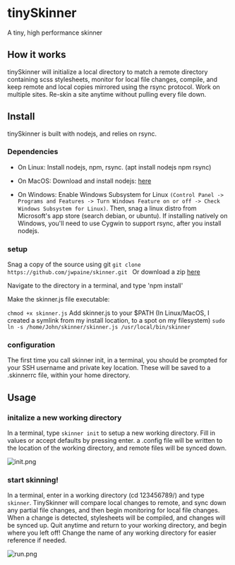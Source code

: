 # tinySkinner

A tiny, high performance skinner

## How it works

tinySkinner will initialize a local directory to match a remote directory containing scss stylesheets, monitor for local file changes, compile, and keep remote and local copies mirrored using the rsync protocol. Work on multiple sites. Re-skin a site anytime without pulling every file down.

## Install

tinySkinner is built with nodejs, and relies on rsync.

### Dependencies
* On Linux: Install nodejs, npm, rsync. (apt install nodejs npm rsync)

* On MacOS: Download and install nodejs: [here](https://nodejs.org/en/download/)

* On Windows: Enable Windows Subsystem for Linux ```(Control Panel -> Programs and Features -> Turn Windows Feature on or off -> Check Windows Subsystem for Linux)```. Then, snag a linux distro from Microsoft's app store (search debian, or ubuntu). If installing natively on Windows, you'll need to use Cygwin to support rsync, after you install nodejs.

### setup 
Snag a copy of the source using git
```git clone https://github.com/jwpaine/skinner.git ```
Or download a zip [here](https://github.com/jwpaine/skinner/archive/refs/heads/master.zip)

Navigate to the directory in a terminal, and type 'npm install'

Make the skinner.js file executable:

``` chmod +x skinner.js ```
Add skinner.js to your $PATH (In Linux/MacOS, I created a symlink from my install location, to a spot on my filesystem)
``` sudo ln -s /home/John/skinner/skinner.js /usr/local/bin/skinner ```

### configuration

The first time you call skinner init, in a terminal, you should be prompted for your SSH username and private key location. These will be saved to a .skinnerrc file, within your home directory.

## Usage

### initalize a new working directory

In a terminal, type ```skinner init``` to setup a new working directory. Fill in values or accept defaults by pressing enter. a .config file will be written to the location of the working directory, and remote files will be synced down.

![init.png](init.png)

### start skinning!

In a terminal, enter in a working directory (cd 123456789/) and type ```skinner```. TinySkinner will compare local changes to remote, and sync down any partial file changes, and then begin monitoring for local file changes. When a change is detected, stylesheets will be compiled, and changes will be synced up. Quit anytime and return to your working directory, and begin where you left off! Change the name of any working directory for easier reference if needed.

![run.png](run.png)

